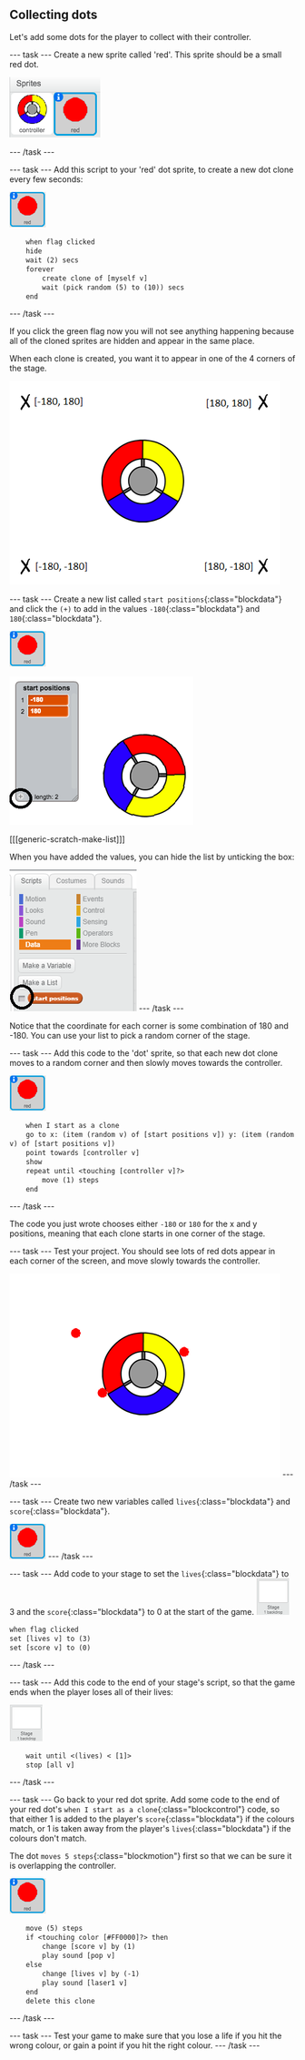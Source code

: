 ## Collecting dots

Let's add some dots for the player to collect with their controller.

--- task ---
Create a new sprite called 'red'. This sprite should be a small red dot.

![Red dot sprite](images/dots-red.png)

--- /task ---

--- task ---
Add this script to your 'red' dot sprite, to create a new dot clone every few seconds:

![Red dot sprite](images/red-sprite.png)

```blocks
	when flag clicked
	hide
	wait (2) secs
	forever
		create clone of [myself v]
		wait (pick random (5) to (10)) secs
	end
```
--- /task ---

If you click the green flag now you will not see anything happening because all of the cloned sprites are hidden and appear in the same place.

When each clone is created, you want it to appear in one of the 4 corners of the stage.

![screenshot](images/dots-start.png)

--- task ---
Create a new list called `start positions`{:class="blockdata"} and click the `(+)` to add in the values `-180`{:class="blockdata"}  and `180`{:class="blockdata"}.

![Red dot sprite](images/red-sprite.png)

![List of 180 and -180](images/dots-list.png)

[[[generic-scratch-make-list]]]

When you have added the values, you can hide the list by unticking the box:

![Hide the list](images/hide-list.png)
--- /task ---

Notice that the coordinate for each corner is some combination of 180 and -180. You can use your list to pick a random corner of the stage.

--- task ---
Add this code to the 'dot' sprite, so that each new dot clone moves to a random corner and then slowly moves towards the controller.

![Red dot sprite](images/red-sprite.png)

```blocks
	when I start as a clone
	go to x: (item (random v) of [start positions v]) y: (item (random v) of [start positions v])
	point towards [controller v]
	show
	repeat until <touching [controller v]?>
		move (1) steps
	end
```

--- /task ---

The code you just wrote chooses either `-180` or `180` for the x and y positions, meaning that each clone starts in one corner of the stage.

--- task ---
Test your project. You should see lots of red dots appear in each corner of the screen, and move slowly towards the controller.

![screenshot](images/dots-red-test.png)
--- /task ---

--- task ---
Create two new variables called `lives`{:class="blockdata"} and `score`{:class="blockdata"}.

![Red dot sprite](images/red-sprite.png)
--- /task ---

--- task ---
Add code to your stage to set the `lives`{:class="blockdata"} to 3 and the `score`{:class="blockdata"} to 0 at the start of the game.
![Stage sprite](images/stage-sprite.png)

```blocks
when flag clicked
set [lives v] to (3)
set [score v] to (0)
```
--- /task ---

--- task ---
Add this code to the end of your stage's script, so that the game ends when the player loses all of their lives:

![Stage sprite](images/stage-sprite.png)
```blocks
	wait until <(lives) < [1]>
	stop [all v]
```
--- /task ---

--- task ---
Go back to your red dot sprite. Add some code to the end of your red dot's `when I start as a clone`{:class="blockcontrol"} code, so that either 1 is added to the player's `score`{:class="blockdata"} if the colours match, or 1 is taken away from the player's `lives`{:class="blockdata"} if the colours don't match.

The dot `moves 5 steps`{:class="blockmotion"} first so that we can be sure it is overlapping the controller.

![Red dot sprite](images/red-sprite.png)
```blocks
	move (5) steps
	if <touching color [#FF0000]?> then
		change [score v] by (1)
		play sound [pop v]
	else
		change [lives v] by (-1)
		play sound [laser1 v]
	end
	delete this clone
```
--- /task ---

--- task ---
Test your game to make sure that you lose a life if you hit the wrong colour, or gain a point if you hit the right colour.
--- /task ---
